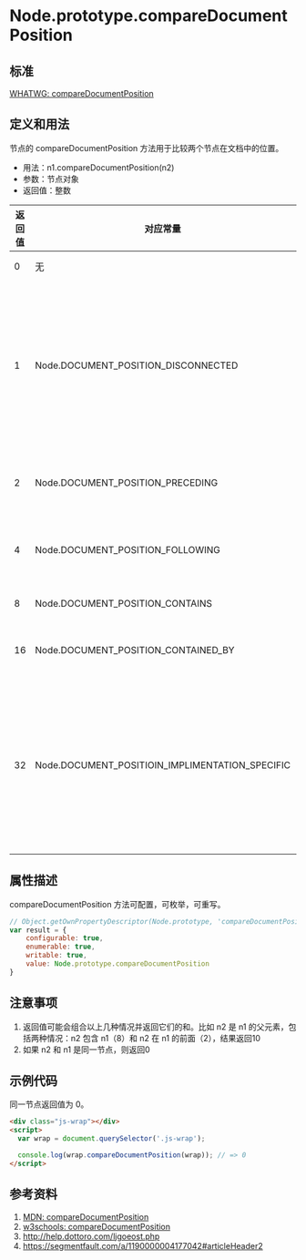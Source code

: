 # Node.prototype.compareDocumentPosition

## 标准
[WHATWG: compareDocumentPosition](https://dom.spec.whatwg.org/#dom-node-comparedocumentposition)

## 定义和用法
节点的 compareDocumentPosition 方法用于比较两个节点在文档中的位置。

- 用法：n1.compareDocumentPosition(n2)
- 参数：节点对象
- 返回值：整数

返回值 | 对应常量 | 意义
--- | --- | ---
0 | 无 | 同一节点
1 | Node.DOCUMENT_POSITION_DISCONNECTED | 没有位置关系，一般表示两个节点不在同一个文档中
2 | Node.DOCUMENT_POSITION_PRECEDING |  n2在n1的前面
4 | Node.DOCUMENT_POSITION_FOLLOWING | n2在n1的后面
8 | Node.DOCUMENT_POSITION_CONTAINS | n2包含n1
16 | Node.DOCUMENT_POSITION_CONTAINED_BY | n2包含于n1
32 | Node.DOCUMENT_POSITIOIN_IMPLIMENTATION_SPECIFIC  | 没有位置关系，或n2和n1是同一元素的属性节点

## 属性描述
compareDocumentPosition 方法可配置，可枚举，可重写。
```javascript
// Object.getOwnPropertyDescriptor(Node.prototype, 'compareDocumentPosition') 的结果如下：
var result = {
    configurable: true,
    enumerable: true,
    writable: true,
    value: Node.prototype.compareDocumentPosition
}
```


## 注意事项
1. 返回值可能会组合以上几种情况并返回它们的和。比如 n2 是 n1 的父元素，包括两种情况：n2 包含 n1（8）和 n2 在 n1 的前面（2），结果返回10
2. 如果 n2 和 n1 是同一节点，则返回0

## 示例代码
同一节点返回值为 0。
```html
<div class="js-wrap"></div>
<script>
  var wrap = document.querySelector('.js-wrap');

  console.log(wrap.compareDocumentPosition(wrap)); // => 0
</script>
```

## 参考资料
1. [MDN: compareDocumentPosition](https://developer.mozilla.org/en-US/docs/Web/API/Node/compareDocumentPosition)
2. [w3schools: compareDocumentPosition](http://www.w3schools.com/jsref/met_node_comparedocumentposition.asp)
3. http://help.dottoro.com/ljgoeost.php
4. https://segmentfault.com/a/1190000004177042#articleHeader2
